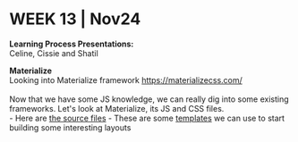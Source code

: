 <h1>WEEK 13 | Nov24 </h1>
<p><b>Learning Process Presentations:</b><br>
Celine, Cissie and Shatil</p>
<p><strong>Materialize</strong><br>Looking into Materialize framework <a href="https://materializecss.com/">https://materializecss.com/</a><br><br>
Now that we have some JS knowledge, we can really dig into some existing frameworks. Let's look at Materialize, its JS and CSS files.<br>
- Here are <a href="">the source files</a>
- These are some <a href="">templates</a> we can use to start building some interesting layouts</p>
